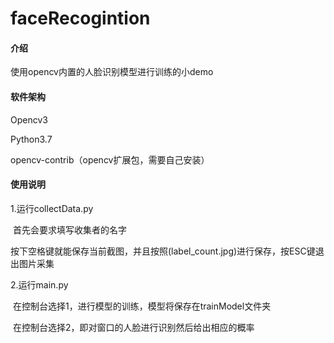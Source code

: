 #  faceRecogintion

#### 介绍

使用opencv内置的人脸识别模型进行训练的小demo

#### 软件架构

Opencv3

Python3.7

opencv-contrib（opencv扩展包，需要自己安装）

#### 使用说明

1.运行collectData.py 

​    首先会要求填写收集者的名字

​	按下空格键就能保存当前截图，并且按照(label_count.jpg)进行保存，按ESC键退出图片采集

2.运行main.py

​	在控制台选择1，进行模型的训练，模型将保存在trainModel文件夹

​	在控制台选择2，即对窗口的人脸进行识别然后给出相应的概率

